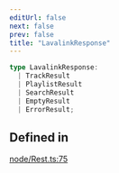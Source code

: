 ```yaml
---
editUrl: false
next: false
prev: false
title: "LavalinkResponse"
---
```


```ts
type LavalinkResponse: 
  | TrackResult
  | PlaylistResult
  | SearchResult
  | EmptyResult
  | ErrorResult;
```

## Defined in

[node/Rest.ts:75](https://github.com/shipgirlproject/shoukaku/blob/761f40f7c0b54473070fa1c40602d1504a8bf167/src/node/Rest.ts#L75)
